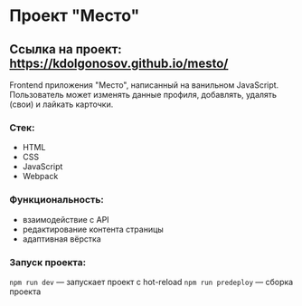 # Проект "Место"
## Ссылка на проект: https://kdolgonosov.github.io/mesto/

Frontend приложения "Место", написанный на ванильном JavaScript. Пользователь может изменять данные профиля, добавлять, удалять (свои) и лайкать карточки.

### Стек: 
- HTML
- CSS
- JavaScript
- Webpack

### Функциональность: 
- взаимодействие с API
- редактирование контента страницы
- адаптивная вёрстка

### Запуск проекта:
`npm run dev` — запускает проект с hot-reload
`npm run predeploy` — сборка проекта
